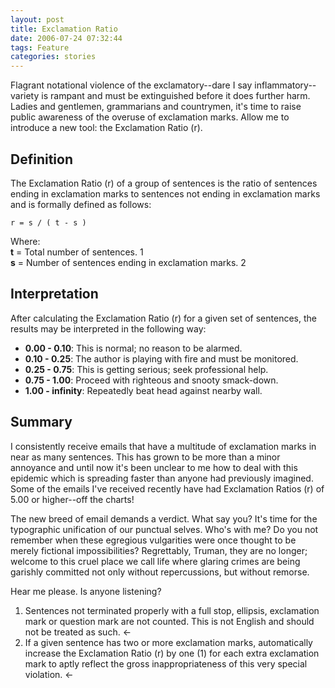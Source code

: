 ```yaml
---
layout: post
title: Exclamation Ratio
date: 2006-07-24 07:32:44
tags: Feature
categories: stories
---
```


Flagrant notational violence of the exclamatory--dare I say inflammatory--
variety is rampant and must be extinguished before it does further harm.
Ladies and gentlemen, grammarians and countrymen, it's time to raise public
awareness of the overuse of exclamation marks. Allow me to introduce a new
tool: the Exclamation Ratio (r).


## Definition

The Exclamation Ratio (r) of a group of sentences is the ratio of sentences
ending in exclamation marks to sentences not ending in exclamation marks and
is formally defined as follows:

`r = s / ( t - s )`

Where:  
**t** = Total number of sentences. 1  
**s** = Number of sentences ending in exclamation marks. 2

## Interpretation

After calculating the Exclamation Ratio (r) for a given set of sentences, the
results may be interpreted in the following way:

  * **0.00 - 0.10**: This is normal; no reason to be alarmed.
  * **0.10 - 0.25**: The author is playing with fire and must be monitored.
  * **0.25 - 0.75**: This is getting serious; seek professional help.
  * **0.75 - 1.00**: Proceed with righteous and snooty smack-down.
  * **1.00 - infinity**: Repeatedly beat head against nearby wall.

## Summary

I consistently receive emails that have a multitude of exclamation marks in
near as many sentences. This has grown to be more than a minor annoyance and
until now it's been unclear to me how to deal with this epidemic which is
spreading faster than anyone had previously imagined. Some of the emails I've
received recently have had Exclamation Ratios (r) of 5.00 or higher--off the
charts!

The new breed of email demands a verdict. What say you? It's time for the
typographic unification of our punctual selves. Who's with me? Do you not
remember when these egregious vulgarities were once thought to be merely
fictional impossibilities? Regrettably, Truman, they are no longer; welcome to
this cruel place we call life where glaring crimes are being garishly
committed not only without repercussions, but without remorse.

Hear me please. Is anyone listening?

  1. Sentences not terminated properly with a full stop, ellipsis, exclamation mark or question mark are not counted. This is not English and should not be treated as such. <-
  2. If a given sentence has two or more exclamation marks, automatically increase the Exclamation Ratio (r) by one (1) for each extra exclamation mark to aptly reflect the gross inappropriateness of this very special violation. <-



